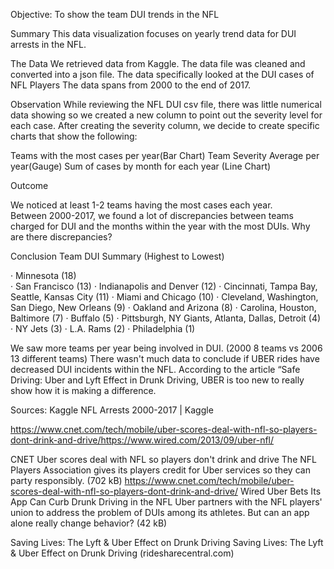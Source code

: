 Objective:
To show the team DUI trends in the NFL

Summary
 This data visualization focuses on yearly trend data for DUI arrests in the NFL. 

 The Data
We retrieved data from Kaggle. The data file was cleaned and converted into a json file. The data specifically looked at the DUI cases of NFL Players The data spans from 2000 to the end of 2017. 
 
Observation
While reviewing the NFL DUI csv file, there was little numerical data showing so we created a new column to point out the severity level for each case.  After creating the severity column, we decide to create specific charts that show the following:
 
Teams with the most cases per year(Bar Chart)
Team Severity Average per year(Gauge)
 Sum of cases by month for each year (Line Chart)

Outcome

We noticed at least 1-2 teams having the most cases each year.  
Between 2000-2017, we found a lot of discrepancies between teams charged for DUI and the months within the year with the most DUIs. Why are there discrepancies?
 
Conclusion
 Team DUI Summary (Highest to Lowest)
 
·   	Minnesota (18)  
·   	San Francisco (13)
·   	Indianapolis and Denver (12)
·   	Cincinnati, Tampa Bay, Seattle, Kansas City (11)
·   	Miami and Chicago (10)
·   	Cleveland, Washington, San Diego, New Orleans (9)
·   	Oakland and Arizona (8)
·   	Carolina, Houston, Baltimore (7)
·   	Buffalo (5)
·   	Pittsburgh, NY Giants, Atlanta, Dallas, Detroit (4)
·   	NY Jets (3)
·   	L.A. Rams (2)
·   	Philadelphia (1)
 
 We saw more teams per year being involved in DUI.  (2000 8 teams vs 2006 13 different teams)
There wasn't much data to conclude if UBER rides have decreased DUI incidents within the NFL. According to the article “Safe Driving: Uber and Lyft Effect in Drunk Driving, UBER is too new to really show how it is making a difference. 
 
 
 
Sources:
Kaggle
NFL Arrests 2000-2017 | Kaggle

https://www.cnet.com/tech/mobile/uber-scores-deal-with-nfl-so-players-dont-drink-and-drive/https://www.wired.com/2013/09/uber-nfl/
 
CNET
Uber scores deal with NFL so players don't drink and drive
The NFL Players Association gives its players credit for Uber services so they can party responsibly. (702 kB)
https://www.cnet.com/tech/mobile/uber-scores-deal-with-nfl-so-players-dont-drink-and-drive/
Wired
Uber Bets Its App Can Curb Drunk Driving in the NFL
Uber partners with the NFL players' union to address the problem of DUIs among its athletes. But can an app alone really change behavior? (42 kB)
 
Saving Lives: The Lyft & Uber Effect on Drunk Driving
Saving Lives: The Lyft & Uber Effect on Drunk Driving (ridesharecentral.com)
